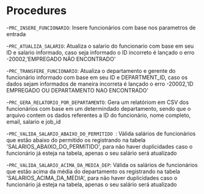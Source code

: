 # Procedures

-`PRC_INSERE_FUNCIONARIO`: Insere funcionários com base nos parametros de entrada

-`PRC_ATUALIZA_SALARIO`: Atualiza o salario do funcionario com base em seu ID e salario informado, caso seja informado o ID incorreto é lançado o erro -20002,'EMPREGADO NÃO ENCONTRADO'

-`PRC_TRANSFERE_FUNCIONARIO`: Atualiza o departamento e gerente do funcionário informado com base em seu ID e DEPARTMENT_ID, caso os dados sejam informados de maneira incorreta é lançado o erro -20002,'ID EMPREGADO OU DEPARTAMENTO NAO ENCONTRADO'

-`PRC_GERA_RELATORIO_POR_DEPARTAMENTO`: Gera um relatóriom em CSV dos funcionários com base em um determindado departamento, sendo que o arquivo contem os dados referentes a ID do funcionário, nome completo, email, salario e job_id

-`PRC_VALIDA_SALARIO_ABAIXO_DO_PERMITIDO `: Válida salários de funcionários que estão abaixo do permitido os registrando na tabela 'SALARIOS_ABAIXO_DO_PERMITIDO', para não haver duplicidades caso o funcionário já esteja na tabela, apenas o seu salário será atualizado

-`PRC_VALIDA_SALARIO_ACIMA_DA_MEDIA_DEP`: Válida os salários de funcionários que estão acima da média do departamento os registrando na tabela 'SALARIOS_ACIMA_DA_MEDIA', para não haver duplicidades caso o funcionário já esteja na tabela, apenas o seu salário será atualizado
